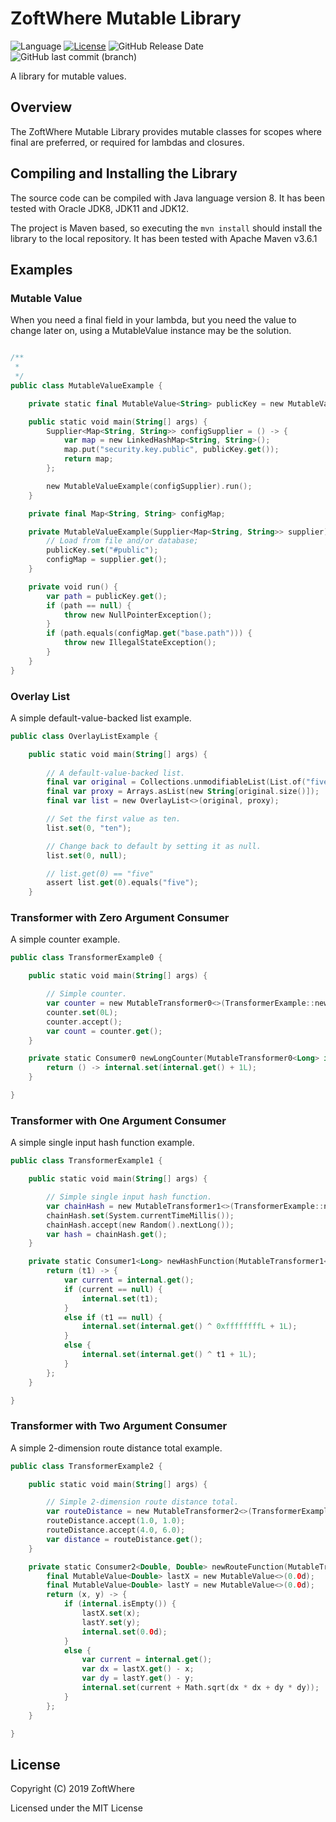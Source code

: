 # ZoftWhere Mutable Library
![Language](https://img.shields.io/github/languages/top/ZoftWhere/mutable-library) [![License](https://img.shields.io/github/license/ZoftWhere/mutable-library)](https://github.com/ZoftWhere/mutable-library/blob/master/license.txt) ![GitHub Release Date](https://img.shields.io/github/release-date/ZoftWhere/mutable-library?label=v1.0.0)
![GitHub last commit (branch)](https://img.shields.io/github/last-commit/ZoftWhere/mutable-library/master?label=master%20updated)

A library for mutable values.


## Overview

The ZoftWhere Mutable Library provides mutable classes for scopes where final are preferred, or required for lambdas and closures.


## Compiling and Installing the Library

The source code can be compiled with Java language version 8.  It has been tested with Oracle JDK8, JDK11 and JDK12.

The project is Maven based, so executing the ```mvn install``` should install the library to the local repository.  It has been tested with Apache Maven v3.6.1


## Examples

### Mutable Value

When you need a final field in your lambda, but you need the value to change later on, using a MutableValue instance
 may be the solution.

``` kotlin

/**
 * 
 */
public class MutableValueExample {

    private static final MutableValue<String> publicKey = new MutableValue<>(null);

    public static void main(String[] args) {
        Supplier<Map<String, String>> configSupplier = () -> {
            var map = new LinkedHashMap<String, String>();
            map.put("security.key.public", publicKey.get());
            return map;
        };

        new MutableValueExample(configSupplier).run();
    }

    private final Map<String, String> configMap;

    private MutableValueExample(Supplier<Map<String, String>> supplier) {
        // Load from file and/or database;
        publicKey.set("#public");
        configMap = supplier.get();
    }

    private void run() {
        var path = publicKey.get();
        if (path == null) {
            throw new NullPointerException();
        }
        if (path.equals(configMap.get("base.path"))) {
            throw new IllegalStateException();
        }
    }
}

```

### Overlay List

A simple default-value-backed list example.

``` kotlin
public class OverlayListExample {

    public static void main(String[] args) {
        
        // A default-value-backed list.
        final var original = Collections.unmodifiableList(List.of("five", "eight", "two"));
        final var proxy = Arrays.asList(new String[original.size()]);
        final var list = new OverlayList<>(original, proxy);

        // Set the first value as ten.
        list.set(0, "ten");

        // Change back to default by setting it as null.
        list.set(0, null);

        // list.get(0) == "five"
        assert list.get(0).equals("five");
    }
```

### Transformer with Zero Argument Consumer

A simple counter example.

``` kotlin
public class TransformerExample0 {

    public static void main(String[] args) {

        // Simple counter.
        var counter = new MutableTransformer0<>(TransformerExample::newLongCounter);
        counter.set(0L);
        counter.accept();
        var count = counter.get();
    }

    private static Consumer0 newLongCounter(MutableTransformer0<Long> internal) {
        return () -> internal.set(internal.get() + 1L);
    }

}
```

### Transformer with One Argument Consumer

A simple single input hash function example.

``` kotlin
public class TransformerExample1 {

    public static void main(String[] args) {

        // Simple single input hash function.
        var chainHash = new MutableTransformer1<>(TransformerExample::newHashFunction);
        chainHash.set(System.currentTimeMillis());
        chainHash.accept(new Random().nextLong());
        var hash = chainHash.get();
    }

    private static Consumer1<Long> newHashFunction(MutableTransformer1<Long, Long> internal) {
        return (t1) -> {
            var current = internal.get();
            if (current == null) {
                internal.set(t1);
            }
            else if (t1 == null) {
                internal.set(internal.get() ^ 0xffffffffL + 1L);
            }
            else {
                internal.set(internal.get() ^ t1 + 1L);
            }
        };
    }

}
```


### Transformer with Two Argument Consumer

A simple 2-dimension route distance total example.

``` kotlin
public class TransformerExample2 {

    public static void main(String[] args) {

        // Simple 2-dimension route distance total.
        var routeDistance = new MutableTransformer2<>(TransformerExample::newRouteFunction);
        routeDistance.accept(1.0, 1.0);
        routeDistance.accept(4.0, 6.0);
        var distance = routeDistance.get();
    }

    private static Consumer2<Double, Double> newRouteFunction(MutableTransformer2<Double, Double, Double> internal) {
        final MutableValue<Double> lastX = new MutableValue<>(0.0d);
        final MutableValue<Double> lastY = new MutableValue<>(0.0d);
        return (x, y) -> {
            if (internal.isEmpty()) {
                lastX.set(x);
                lastY.set(y);
                internal.set(0.0d);
            }
            else {
                var current = internal.get();
                var dx = lastX.get() - x;
                var dy = lastY.get() - y;
                internal.set(current + Math.sqrt(dx * dx + dy * dy));
            }
        };
    }

}
```


## License

Copyright (C) 2019 ZoftWhere

Licensed under the MIT License